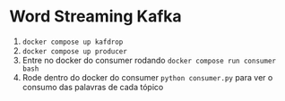# Word Streaming Kafka

1. ```docker compose up kafdrop```
2. ```docker compose up producer```
3. Entre no docker do consumer rodando ```docker compose run consumer bash```
4. Rode dentro do docker do consumer ```python consumer.py``` para ver o consumo das palavras de cada tópico